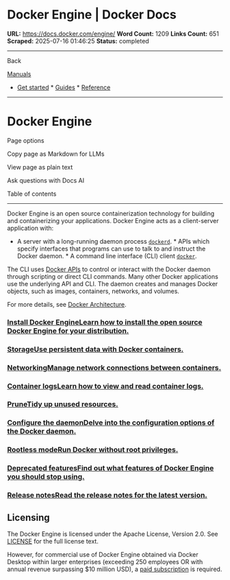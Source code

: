 # Docker Engine | Docker Docs

**URL:** https://docs.docker.com/engine/
**Word Count:** 1209
**Links Count:** 651
**Scraped:** 2025-07-16 01:46:25
**Status:** completed

---

Back

[Manuals](https://docs.docker.com/manuals/)

  * [Get started](https://docs.docker.com/get-started/)   * [Guides](https://docs.docker.com/guides/)   * [Reference](https://docs.docker.com/reference/)

* * *

# Docker Engine

Page options

Copy page as Markdown for LLMs

View page as plain text

Ask questions with Docs AI

Table of contents

* * *

Docker Engine is an open source containerization technology for building and containerizing your applications. Docker Engine acts as a client-server application with:

  * A server with a long-running daemon process [`dockerd`](https://docs.docker.com/reference/cli/dockerd).   * APIs which specify interfaces that programs can use to talk to and instruct the Docker daemon.   * A command line interface \(CLI\) client [`docker`](https://docs.docker.com/reference/cli/docker/).

The CLI uses [Docker APIs](https://docs.docker.com/reference/api/engine/) to control or interact with the Docker daemon through scripting or direct CLI commands. Many other Docker applications use the underlying API and CLI. The daemon creates and manages Docker objects, such as images, containers, networks, and volumes.

For more details, see [Docker Architecture](https://docs.docker.com/get-started/docker-overview/#docker-architecture).

### [Install Docker EngineLearn how to install the open source Docker Engine for your distribution.](https://docs.docker.com/engine/install)

### [StorageUse persistent data with Docker containers.](https://docs.docker.com/storage)

### [NetworkingManage network connections between containers.](https://docs.docker.com/network)

### [Container logsLearn how to view and read container logs.](https://docs.docker.com/config/containers/logging/)

### [PruneTidy up unused resources.](https://docs.docker.com/config/pruning)

### [Configure the daemonDelve into the configuration options of the Docker daemon.](https://docs.docker.com/config/daemon)

### [Rootless modeRun Docker without root privileges.](https://docs.docker.com/engine/security/rootless)

### [Deprecated featuresFind out what features of Docker Engine you should stop using.](https://docs.docker.com/engine/deprecated/)

### [Release notesRead the release notes for the latest version.](https://docs.docker.com/engine/release-notes)

## Licensing

The Docker Engine is licensed under the Apache License, Version 2.0. See [LICENSE](https://github.com/moby/moby/blob/master/LICENSE) for the full license text.

However, for commercial use of Docker Engine obtained via Docker Desktop within larger enterprises \(exceeding 250 employees OR with annual revenue surpassing $10 million USD\), a [paid subscription](https://www.docker.com/pricing/) is required.